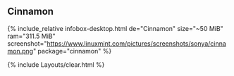 ## Cinnamon
{% include_relative infobox-desktop.html de="Cinnamon" size="~50 MiB" ram="311.5 MiB" screenshot="https://www.linuxmint.com/pictures/screenshots/sonya/cinnamon.png" package="cinnamon" %}

{% include Layouts/clear.html %}
